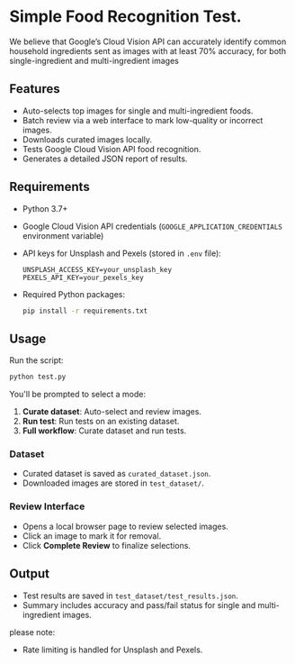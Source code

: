 # Simple Food Recognition Test.

We believe that Google’s Cloud Vision API can accurately identify common household ingredients sent as images with at least 70% accuracy, for both single-ingredient and multi-ingredient images

## Features

* Auto-selects top images for single and multi-ingredient foods.
* Batch review via a web interface to mark low-quality or incorrect images.
* Downloads curated images locally.
* Tests Google Cloud Vision API food recognition.
* Generates a detailed JSON report of results.

## Requirements

* Python 3.7+
* Google Cloud Vision API credentials (`GOOGLE_APPLICATION_CREDENTIALS` environment variable)
* API keys for Unsplash and Pexels (stored in `.env` file):

  ```
  UNSPLASH_ACCESS_KEY=your_unsplash_key
  PEXELS_API_KEY=your_pexels_key
  ```
* Required Python packages:

  ```bash
  pip install -r requirements.txt
  ```

## Usage

Run the script:

```bash
python test.py
```

You'll be prompted to select a mode:

1. **Curate dataset**: Auto-select and review images.
2. **Run test**: Run tests on an existing dataset.
3. **Full workflow**: Curate dataset and run tests.

### Dataset

* Curated dataset is saved as `curated_dataset.json`.
* Downloaded images are stored in `test_dataset/`.

### Review Interface

* Opens a local browser page to review selected images.
* Click an image to mark it for removal.
* Click **Complete Review** to finalize selections.

## Output

* Test results are saved in `test_dataset/test_results.json`.
* Summary includes accuracy and pass/fail status for single and multi-ingredient images.

please note:
* Rate limiting is handled for Unsplash and Pexels.

